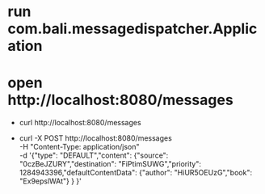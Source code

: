 # run com.bali.messagedispatcher.Application

# open http://localhost:8080/messages

* curl http://localhost:8080/messages

* curl -X POST http://localhost:8080/messages \
-H "Content-Type: application/json" \
-d '{"type": "DEFAULT","content": {"source": "0czBeJZURY","destination": "FiPtimSUWG","priority": 1284943396,"defaultContentData": {"author": "HiUR5OEUzG","book": "Ex9epslWAt"} } }'